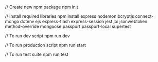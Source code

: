 // Create new npm package
npm init

// Install required libraries
npm install express nodemon bcryptjs connect-mongo dotenv ejs express-flash express-session jest joi jsonwebtoken method-override mongoose passport passport-local supertest

// To run dev script
npm run dev

// To run production script
npm run start

// To run test suite
npm run test
